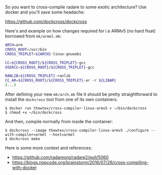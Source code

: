 So you want to cross-compile radare to some exotic architecture? Use docker and you'll save some headache:

https://github.com/dockcross/dockcross

Here's and example on how changes required for i.e ARMv5 (no hard float) borrowed from `mk/armel.mk`:

```bash
ARCH=arm
CROSS_ROOT=/usr/bin
CROSS_TRIPLET=${ARCH}-linux-gnueabi

CC=${CROSS_ROOT}/${CROSS_TRIPLET}-gcc
USERCC=${CROSS_ROOT}/${CROSS_TRIPLET}-gcc

RANLIB=${CROSS_TRIPLET}-ranlib
CC_AR=${CROSS_ROOT}/${CROSS_TRIPLET}-ar -r ${LIBAR}
(...)
```

After defining your new `mk/arch.mk` file it should be pretty straightforward to install the `dockcross`
tool from one of its own containers:

```
$ docker run thewtex/cross-compiler-linux-armv5 > ~/bin/dockcross
$ chmod +x ~/bin/dockcross
```

And then, compile normally from inside the container:

```
$ dockcross --image thewtex/cross-compiler-linux-armv5 ./configure --with-compiler=armel --host=armel
$ dockcross make
```

Here is some more context and references:

* https://github.com/radareorg/radare2/pull/5060
* https://blogs.nopcode.org/brainstorm/2016/07/26/cross-compiling-with-docker
